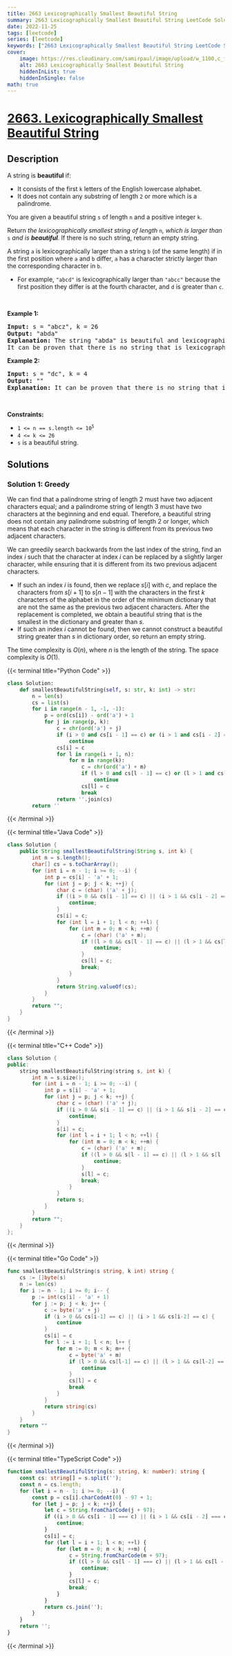 ```yaml
---
title: 2663 Lexicographically Smallest Beautiful String
summary: 2663 Lexicographically Smallest Beautiful String LeetCode Solution Explained
date: 2022-11-25
tags: [leetcode]
series: [leetcode]
keywords: ["2663 Lexicographically Smallest Beautiful String LeetCode Solution Explained in all languages", "2663 Lexicographically Smallest Beautiful String", "LeetCode", "leetcode solution in Python3 C++ Java Go PHP Ruby Swift TypeScript Rust C# JavaScript C", "GeeksforGeeks", "InterviewBit", "Coding Ninjas", "HackerRank", "HackerEarth", "CodeChef", "TopCoder", "AlgoExpert", "freeCodeCamp", "Codeforces", "GitHub", "AtCoder", "Samir Paul"]
cover:
    image: https://res.cloudinary.com/samirpaul/image/upload/w_1100,c_fit,co_rgb:FFFFFF,l_text:Arial_75_bold:2663 Lexicographically Smallest Beautiful String - Solution Explained/problem-solving.webp
    alt: 2663 Lexicographically Smallest Beautiful String
    hiddenInList: true
    hiddenInSingle: false
math: true
---
```



# [2663. Lexicographically Smallest Beautiful String](https://leetcode.com/problems/lexicographically-smallest-beautiful-string)


## Description

<p>A string is <strong>beautiful</strong> if:</p>

<ul>
	<li>It consists of the first <code>k</code> letters of the English lowercase alphabet.</li>
	<li>It does not contain any substring of length <code>2</code> or more which is a palindrome.</li>
</ul>

<p>You are given a beautiful string <code>s</code> of length <code>n</code> and a positive integer <code>k</code>.</p>

<p>Return <em>the lexicographically smallest string of length </em><code>n</code><em>, which is larger than </em><code>s</code><em> and is <strong>beautiful</strong></em>. If there is no such string, return an empty string.</p>

<p>A string <code>a</code> is lexicographically larger than a string <code>b</code> (of the same length) if in the first position where <code>a</code> and <code>b</code> differ, <code>a</code> has a character strictly larger than the corresponding character in <code>b</code>.</p>

<ul>
	<li>For example, <code>&quot;abcd&quot;</code> is lexicographically larger than <code>&quot;abcc&quot;</code> because the first position they differ is at the fourth character, and <code>d</code> is greater than <code>c</code>.</li>
</ul>

<p>&nbsp;</p>
<p><strong class="example">Example 1:</strong></p>

<pre>
<strong>Input:</strong> s = &quot;abcz&quot;, k = 26
<strong>Output:</strong> &quot;abda&quot;
<strong>Explanation:</strong> The string &quot;abda&quot; is beautiful and lexicographically larger than the string &quot;abcz&quot;.
It can be proven that there is no string that is lexicographically larger than the string &quot;abcz&quot;, beautiful, and lexicographically smaller than the string &quot;abda&quot;.
</pre>

<p><strong class="example">Example 2:</strong></p>

<pre>
<strong>Input:</strong> s = &quot;dc&quot;, k = 4
<strong>Output:</strong> &quot;&quot;
<strong>Explanation:</strong> It can be proven that there is no string that is lexicographically larger than the string &quot;dc&quot; and is beautiful.
</pre>

<p>&nbsp;</p>
<p><strong>Constraints:</strong></p>

<ul>
	<li><code>1 &lt;= n == s.length &lt;= 10<sup>5</sup></code></li>
	<li><code>4 &lt;= k &lt;= 26</code></li>
	<li><code>s</code> is a beautiful string.</li>
</ul>

## Solutions

### Solution 1: Greedy

We can find that a palindrome string of length $2$ must have two adjacent characters equal; and a palindrome string of length $3$ must have two characters at the beginning and end equal. Therefore, a beautiful string does not contain any palindrome substring of length $2$ or longer, which means that each character in the string is different from its previous two adjacent characters.

We can greedily search backwards from the last index of the string, find an index $i$ such that the character at index $i$ can be replaced by a slightly larger character, while ensuring that it is different from its two previous adjacent characters.

-   If such an index $i$ is found, then we replace $s[i]$ with $c$, and replace the characters from $s[i+1]$ to $s[n-1]$ with the characters in the first $k$ characters of the alphabet in the order of the minimum dictionary that are not the same as the previous two adjacent characters. After the replacement is completed, we obtain a beautiful string that is the smallest in the dictionary and greater than $s$.
-   If such an index $i$ cannot be found, then we cannot construct a beautiful string greater than $s$ in dictionary order, so return an empty string.

The time complexity is $O(n)$, where $n$ is the length of the string. The space complexity is $O(1)$.

<!-- tabs:start -->

{{< terminal title="Python Code" >}}
```python
class Solution:
    def smallestBeautifulString(self, s: str, k: int) -> str:
        n = len(s)
        cs = list(s)
        for i in range(n - 1, -1, -1):
            p = ord(cs[i]) - ord('a') + 1
            for j in range(p, k):
                c = chr(ord('a') + j)
                if (i > 0 and cs[i - 1] == c) or (i > 1 and cs[i - 2] == c):
                    continue
                cs[i] = c
                for l in range(i + 1, n):
                    for m in range(k):
                        c = chr(ord('a') + m)
                        if (l > 0 and cs[l - 1] == c) or (l > 1 and cs[l - 2] == c):
                            continue
                        cs[l] = c
                        break
                return ''.join(cs)
        return ''
```
{{< /terminal >}}

{{< terminal title="Java Code" >}}
```java
class Solution {
    public String smallestBeautifulString(String s, int k) {
        int n = s.length();
        char[] cs = s.toCharArray();
        for (int i = n - 1; i >= 0; --i) {
            int p = cs[i] - 'a' + 1;
            for (int j = p; j < k; ++j) {
                char c = (char) ('a' + j);
                if ((i > 0 && cs[i - 1] == c) || (i > 1 && cs[i - 2] == c)) {
                    continue;
                }
                cs[i] = c;
                for (int l = i + 1; l < n; ++l) {
                    for (int m = 0; m < k; ++m) {
                        c = (char) ('a' + m);
                        if ((l > 0 && cs[l - 1] == c) || (l > 1 && cs[l - 2] == c)) {
                            continue;
                        }
                        cs[l] = c;
                        break;
                    }
                }
                return String.valueOf(cs);
            }
        }
        return "";
    }
}
```
{{< /terminal >}}

{{< terminal title="C++ Code" >}}
```cpp
class Solution {
public:
    string smallestBeautifulString(string s, int k) {
        int n = s.size();
        for (int i = n - 1; i >= 0; --i) {
            int p = s[i] - 'a' + 1;
            for (int j = p; j < k; ++j) {
                char c = (char) ('a' + j);
                if ((i > 0 && s[i - 1] == c) || (i > 1 && s[i - 2] == c)) {
                    continue;
                }
                s[i] = c;
                for (int l = i + 1; l < n; ++l) {
                    for (int m = 0; m < k; ++m) {
                        c = (char) ('a' + m);
                        if ((l > 0 && s[l - 1] == c) || (l > 1 && s[l - 2] == c)) {
                            continue;
                        }
                        s[l] = c;
                        break;
                    }
                }
                return s;
            }
        }
        return "";
    }
};
```
{{< /terminal >}}

{{< terminal title="Go Code" >}}
```go
func smallestBeautifulString(s string, k int) string {
	cs := []byte(s)
	n := len(cs)
	for i := n - 1; i >= 0; i-- {
		p := int(cs[i] - 'a' + 1)
		for j := p; j < k; j++ {
			c := byte('a' + j)
			if (i > 0 && cs[i-1] == c) || (i > 1 && cs[i-2] == c) {
				continue
			}
			cs[i] = c
			for l := i + 1; l < n; l++ {
				for m := 0; m < k; m++ {
					c = byte('a' + m)
					if (l > 0 && cs[l-1] == c) || (l > 1 && cs[l-2] == c) {
						continue
					}
					cs[l] = c
					break
				}
			}
			return string(cs)
		}
	}
	return ""
}
```
{{< /terminal >}}

{{< terminal title="TypeScript Code" >}}
```ts
function smallestBeautifulString(s: string, k: number): string {
    const cs: string[] = s.split('');
    const n = cs.length;
    for (let i = n - 1; i >= 0; --i) {
        const p = cs[i].charCodeAt(0) - 97 + 1;
        for (let j = p; j < k; ++j) {
            let c = String.fromCharCode(j + 97);
            if ((i > 0 && cs[i - 1] === c) || (i > 1 && cs[i - 2] === c)) {
                continue;
            }
            cs[i] = c;
            for (let l = i + 1; l < n; ++l) {
                for (let m = 0; m < k; ++m) {
                    c = String.fromCharCode(m + 97);
                    if ((l > 0 && cs[l - 1] === c) || (l > 1 && cs[l - 2] === c)) {
                        continue;
                    }
                    cs[l] = c;
                    break;
                }
            }
            return cs.join('');
        }
    }
    return '';
}
```
{{< /terminal >}}

<!-- tabs:end -->

<!-- end -->
